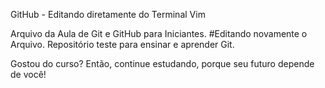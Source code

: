 GitHub - Editando diretamente do Terminal Vim

Arquivo da Aula de Git e GitHub para Iniciantes.
#Editando novamente o Arquivo.
Repositório teste para ensinar e aprender Git.

Gostou do curso? Então, continue estudando, porque seu futuro depende de você!


